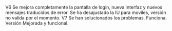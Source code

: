 V6
Se mejora completamente la pantalla de login, nueva interfaz y nuevos mensajes traducidos de error. Se ha desajustado la IU para moviles,
versión no valida por el momento.
V7
Se han solucionados los problemas. Funciona. Versión Mejorada y funcional.
